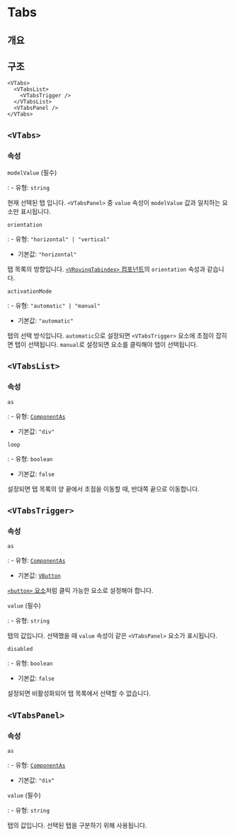 # Tabs

## 개요

## 구조

```vue-html
<VTabs>
  <VTabsList>
    <VTabsTrigger />
  </VTabsList>
  <VTabsPanel />
</VTabs>
```

## `<VTabs>`

### 속성

`modelValue` (필수)

: - 유형: `string`

  현재 선택된 탭 입니다. `<VTabsPanel>` 중 `value` 속성이 `modelValue` 값과 일치하는 요소만 표시됩니다.

`orientation`

: - 유형: `"horizontal" | "vertical"`
  - 기본값: `"horizontal"`

  탭 목록의 방향입니다. [`<VRovingTabindex>` 컴포넌트](/ko/components/roving-tabindex/)의 `orientation` 속성과 같습니다.

`activationMode`

: - 유형: `"automatic" | "manual"`
  - 기본값: `"automatic"`

  탭의 선택 방식입니다. `automatic`으로 설정되면 `<VTabsTrigger>` 요소에 초점이 잡히면 탭이 선택됩니다. `manual`로 설정되면 요소를 클릭해야 탭이 선택됩니다.

## `<VTabsList>`

### 속성

`as`

: - 유형: [`ComponentAs`](/ko/api/types/component-as/)
  - 기본값: `"div"`

`loop`

: - 유형: `boolean`
  - 기본값: `false`

  설정되면 탭 목록의 양 끝에서 초점을 이동할 때, 반대쪽 끝으로 이동합니다.

## `<VTabsTrigger>`

### 속성

`as`

: - 유형: [`ComponentAs`](/ko/api/types/component-as/)
  - 기본값: [`VButton`](/ko/components/button/)

  [`<button>` 요소](https://developer.mozilla.org/ko/docs/Web/HTML/Element/button)처럼 클릭 가능한 요소로 설정해야 합니다.

`value` (필수)

: - 유형: `string`

  탭의 값입니다. 선택했을 때 `value` 속성이 같은 `<VTabsPanel>` 요소가 표시됩니다.

`disabled`

: - 유형: `boolean`
  - 기본값: `false`

  설정되면 비활성화되어 탭 목록에서 선택할 수 없습니다.

## `<VTabsPanel>`

### 속성

`as`

: - 유형: [`ComponentAs`](/ko/api/types/component-as/)
  - 기본값: `"div"`

`value` (필수)

: - 유형: `string`

  탭의 값입니다. 선택된 탭을 구분하기 위해 사용됩니다.
